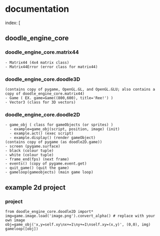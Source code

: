 # documentation
index:
[
## doodle_engine_core
  ### doodle_engine_core.matrix44
    - Matrix44 (4x4 matrix class)
    - Matrix44Error (error class for matrix44)
  ### doodle_engine_core.doodle3D
    (contains copy of pygame, OpenGL.GL, and OpenGL.GLU; also contains a copy of doodle_engine_core.matrix44)
    - Game ( EX. game=Game((800,600), title='Ree!') )
    - Vector3 (class for 3D vectors)
  ### doodle_engine_core.doodle2D
    - game_obj ( class for gameObjects (or sprites) )
      - example=game_obj(script, position, image) (init)
      - example.act() (exec script)
      - example.display() (render gameObject)
    (contains copy of pygame (as doodle2D.game))
    - screen (pygame.surface)
    - black (colour tuple)
    - white (colour tuple)
    - frame_end(fps) (next frame)
    - events() (copy of pygame.event.get)
    - quit_game() (quit the game)
    - gameloop(gameobjects) (main game loop)
## example 2d project
  ### project
    from doodle_engine_core.doodle2D import*
    img=game.image.load('image.png').convert_alpha() # replace with your own image
    obj=game_obj('x,y=self.xy\nx+=1\ny+=1\nself.xy=(x,y)', (0,0), img)
    gameloop([obj])
